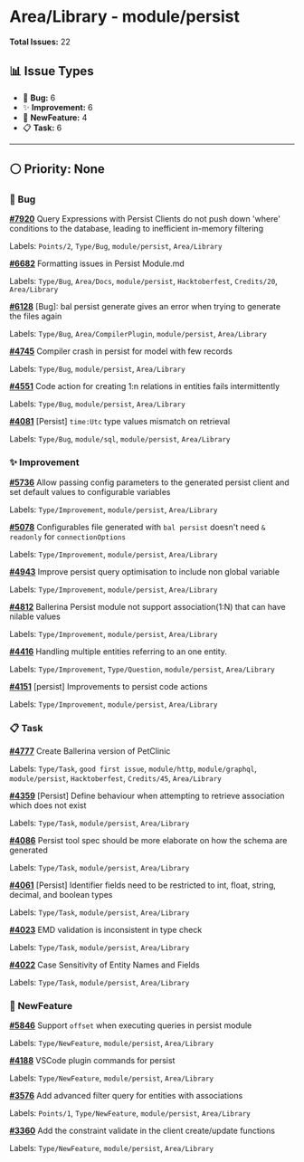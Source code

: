 # Area/Library - module/persist

**Total Issues:** 22

## 📊 Issue Types

- 🐛 **Bug:** 6
- ✨ **Improvement:** 6
- 🚀 **NewFeature:** 4
- 📋 **Task:** 6

---

## ⚪ Priority: None

### 🐛 Bug

**[#7920](https://github.com/ballerina-platform/ballerina-library/issues/7920)** Query Expressions with Persist Clients do not push down 'where' conditions to the database, leading to inefficient in-memory filtering

Labels: `Points/2`, `Type/Bug`, `module/persist`, `Area/Library`

**[#6682](https://github.com/ballerina-platform/ballerina-library/issues/6682)** Formatting issues in Persist Module.md

Labels: `Type/Bug`, `Area/Docs`, `module/persist`, `Hacktoberfest`, `Credits/20`, `Area/Library`

**[#6128](https://github.com/ballerina-platform/ballerina-library/issues/6128)** [Bug]: bal persist generate gives an error when trying to generate the files again

Labels: `Type/Bug`, `Area/CompilerPlugin`, `module/persist`, `Area/Library`

**[#4745](https://github.com/ballerina-platform/ballerina-library/issues/4745)** Compiler crash in persist for model with few records

Labels: `Type/Bug`, `module/persist`, `Area/Library`

**[#4551](https://github.com/ballerina-platform/ballerina-library/issues/4551)** Code action for creating 1:n relations in entities fails intermittently

Labels: `Type/Bug`, `module/persist`, `Area/Library`

**[#4081](https://github.com/ballerina-platform/ballerina-library/issues/4081)** [Persist] `time:Utc` type values mismatch on retrieval

Labels: `Type/Bug`, `module/sql`, `module/persist`, `Area/Library`

### ✨ Improvement

**[#5736](https://github.com/ballerina-platform/ballerina-library/issues/5736)** Allow passing config parameters to the generated persist client and set default values to configurable variables

Labels: `Type/Improvement`, `module/persist`, `Area/Library`

**[#5078](https://github.com/ballerina-platform/ballerina-library/issues/5078)** Configurables file generated with `bal persist` doesn't need `& readonly` for `connectionOptions`

Labels: `Type/Improvement`, `module/persist`, `Area/Library`

**[#4943](https://github.com/ballerina-platform/ballerina-library/issues/4943)** Improve persist query optimisation to include non global variable

Labels: `Type/Improvement`, `module/persist`, `Area/Library`

**[#4812](https://github.com/ballerina-platform/ballerina-library/issues/4812)** Ballerina Persist module not support association(1:N) that can have nilable values

Labels: `Type/Improvement`, `module/persist`, `Area/Library`

**[#4416](https://github.com/ballerina-platform/ballerina-library/issues/4416)** Handling multiple entities referring to an one entity. 

Labels: `Type/Improvement`, `Type/Question`, `module/persist`, `Area/Library`

**[#4151](https://github.com/ballerina-platform/ballerina-library/issues/4151)** [persist] Improvements to persist code actions

Labels: `Type/Improvement`, `module/persist`, `Area/Library`

### 📋 Task

**[#4777](https://github.com/ballerina-platform/ballerina-library/issues/4777)** Create Ballerina version of PetClinic

Labels: `Type/Task`, `good first issue`, `module/http`, `module/graphql`, `module/persist`, `Hacktoberfest`, `Credits/45`, `Area/Library`

**[#4359](https://github.com/ballerina-platform/ballerina-library/issues/4359)** [Persist] Define behaviour when attempting to retrieve association which does not exist

Labels: `Type/Task`, `module/persist`, `Area/Library`

**[#4086](https://github.com/ballerina-platform/ballerina-library/issues/4086)** Persist tool spec should be more elaborate on how the schema are generated

Labels: `Type/Task`, `module/persist`, `Area/Library`

**[#4061](https://github.com/ballerina-platform/ballerina-library/issues/4061)** [Persist] Identifier fields need to be restricted to int, float, string, decimal, and boolean types

Labels: `Type/Task`, `module/persist`, `Area/Library`

**[#4023](https://github.com/ballerina-platform/ballerina-library/issues/4023)** EMD validation is inconsistent in type check

Labels: `Type/Task`, `module/persist`, `Area/Library`

**[#4022](https://github.com/ballerina-platform/ballerina-library/issues/4022)** Case Sensitivity of Entity Names and Fields

Labels: `Type/Task`, `module/persist`, `Area/Library`

### 🚀 NewFeature

**[#5846](https://github.com/ballerina-platform/ballerina-library/issues/5846)** Support `offset` when executing queries in persist module

Labels: `Type/NewFeature`, `module/persist`, `Area/Library`

**[#4188](https://github.com/ballerina-platform/ballerina-library/issues/4188)** VSCode plugin commands for persist

Labels: `Type/NewFeature`, `module/persist`, `Area/Library`

**[#3576](https://github.com/ballerina-platform/ballerina-library/issues/3576)** Add advanced filter query for entities with associations

Labels: `Points/1`, `Type/NewFeature`, `module/persist`, `Area/Library`

**[#3360](https://github.com/ballerina-platform/ballerina-library/issues/3360)** Add the constraint validate in the client create/update functions

Labels: `Type/NewFeature`, `module/persist`, `Area/Library`

